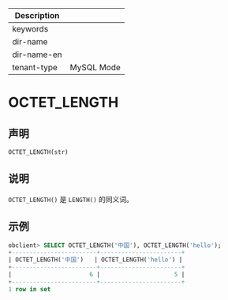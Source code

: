 | Description   |                 |
|---------------|-----------------|
| keywords      |                 |
| dir-name      |                 |
| dir-name-en   |                 |
| tenant-type   | MySQL Mode      |

# OCTET_LENGTH

## 声明

```sql
OCTET_LENGTH(str)
```

## 说明

`OCTET_LENGTH()` 是 `LENGTH()` 的同义词。

## 示例

```sql
obclient> SELECT OCTET_LENGTH('中国'), OCTET_LENGTH('hello');
+------------------------+-----------------------+
| OCTET_LENGTH('中国')   | OCTET_LENGTH('hello') |
+------------------------+-----------------------+
|                      6 |                     5 |
+------------------------+-----------------------+
1 row in set
```
